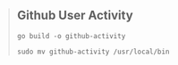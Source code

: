 > ## Github User Activity
> 
> ``` go build -o github-activity ```
>
>  ``` sudo mv github-activity /usr/local/bin ```

